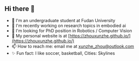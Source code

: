 ## Hi there 👋

<!--
**Zhouxunzhe/Zhouxunzhe** is a ✨ _special_ ✨ repository because its `README.md` (this file) appears on your GitHub profile.

Here are some ideas to get you started:
-->
- 🔭 I'm an undergraduate student at Fudan University
- 🌱 I'm recently working on research topics in embodied ai
- 🤔 I'm looking for PhD position in Robotics / Computer Vision
- 💬 My personal website is at [https://zhouxunzhe.github.io/](https://zhouxunzhe.github.io/)
- 📫 How to reach me: email me at xunzhe_zhou@outlook.com
- ✨ Fun fact: I like soccer, basketball, Cities: Skylines
